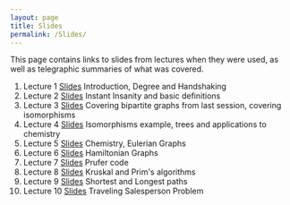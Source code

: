```yaml
---
layout: page
title: Slides
permalink: /Slides/
---
```


This page contains links to slides from lectures when they were used, as well as telegraphic summaries of what was covered.

1. Lecture 1 [Slides](../Slides/Lecture1.html) Introduction, Degree and Handshaking
1. Lecture 2 [Slides](../Slides/InstantInsanityAndDefinitions.pdf) Instant Insanity and basic definitions
1. Lecture 3 [Slides](../Slides/Isomorphisms.html) Covering bipartite graphs from last session, covering isomorphisms
1. Lecture 4 [Slides](../Slides/Trees.pdf) Isomorphisms example, trees and applications to chemistry
1. Lecture 5 [Slides](../Slides/Lecture5.pdf) Chemistry, Eulerian Graphs
1. Lecture 6 [Slides](../Slides/Lecture6.pdf) Hamiltonian Graphs
1. Lecture 7 [Slides](../Slides/Prufer.pdf) Prufer code
1. Lecture 8 [Slides](../Slides/KruskalPrim.pdf) Kruskal and Prim's algorithms
1. Lecture 9 [Slides](../Slides/ShortestLongest.pdf) Shortest and Longest paths
1. Lecture 10 [Slides](../Slides/TSP.pdf) Traveling Salesperson Problem